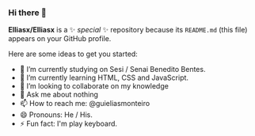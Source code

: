 ### Hi there 👋


**Elliasx/Elliasx** is a ✨ _special_ ✨ repository because its `README.md` (this file) appears on your GitHub profile.

Here are some ideas to get you started:

- 🔭 I’m currently studying on Sesi / Senai Benedito Bentes.
- 🌱 I’m currently learning HTML, CSS and JavaScript.
- 👯 I’m looking to collaborate on my knowledge
- 💬 Ask me about nothing 
- 📫 How to reach me: @guieliasmonteiro
- 😄 Pronouns: He / His.
- ⚡ Fun fact: I'm play keyboard.

